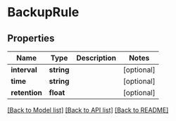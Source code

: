 # BackupRule

## Properties
Name | Type | Description | Notes
------------ | ------------- | ------------- | -------------
**interval** | **string** |  | [optional] 
**time** | **string** |  | [optional] 
**retention** | **float** |  | [optional] 

[[Back to Model list]](../../README.md#documentation-of-the-models) [[Back to API list]](../../README.md#documentation) [[Back to README]](../../README.md)


